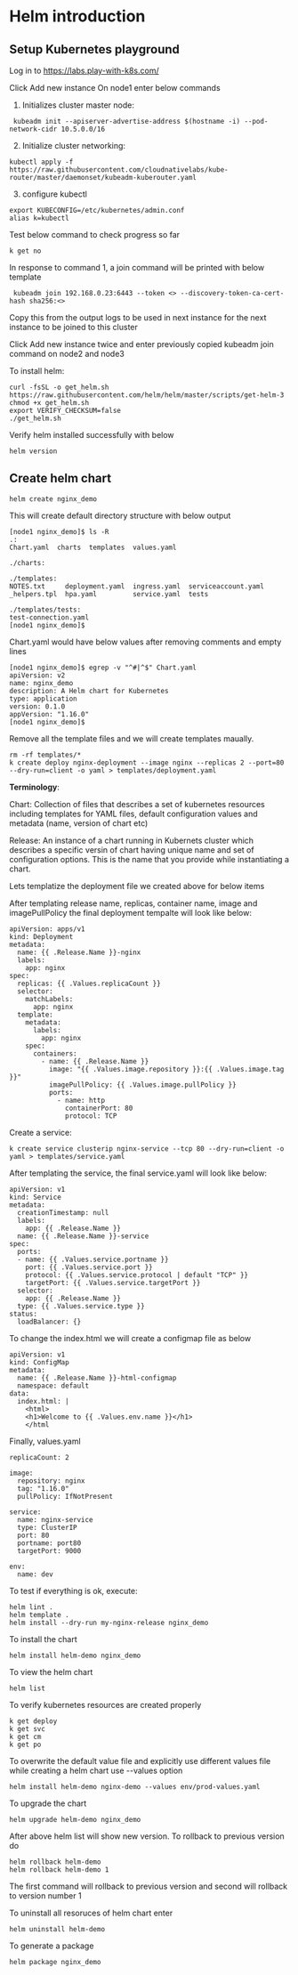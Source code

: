 # Helm introduction

## Setup Kubernetes playground

Log in to https://labs.play-with-k8s.com/

Click Add new instance
On node1 enter below commands
 1. Initializes cluster master node:
``` 
 kubeadm init --apiserver-advertise-address $(hostname -i) --pod-network-cidr 10.5.0.0/16
```
 2. Initialize cluster networking:

``` 
kubectl apply -f https://raw.githubusercontent.com/cloudnativelabs/kube-router/master/daemonset/kubeadm-kuberouter.yaml
```

 3. configure kubectl
```
export KUBECONFIG=/etc/kubernetes/admin.conf
alias k=kubectl
```
Test below command to check progress so far
```
k get no
```
In response to command 1, a join command will be printed with below template
```
 kubeadm join 192.168.0.23:6443 --token <> --discovery-token-ca-cert-hash sha256:<>
```
Copy this from the output logs to be used in next instance for the next instance to be joined to this cluster

Click Add new instance twice and enter previously copied kubeadm join command on node2 and node3

To install helm:

```
curl -fsSL -o get_helm.sh https://raw.githubusercontent.com/helm/helm/master/scripts/get-helm-3
chmod +x get_helm.sh
export VERIFY_CHECKSUM=false
./get_helm.sh
```

Verify helm installed successfully with below
```
helm version
```

## Create helm chart

```
helm create nginx_demo
```

This will create default directory structure with below output

```
[node1 nginx_demo]$ ls -R
.:
Chart.yaml  charts  templates  values.yaml

./charts:

./templates:
NOTES.txt     deployment.yaml  ingress.yaml  serviceaccount.yaml
_helpers.tpl  hpa.yaml         service.yaml  tests

./templates/tests:
test-connection.yaml
[node1 nginx_demo]$ 
```

Chart.yaml would have below values after removing comments and empty lines
```
[node1 nginx_demo]$ egrep -v "^#|^$" Chart.yaml 
apiVersion: v2
name: nginx_demo
description: A Helm chart for Kubernetes
type: application
version: 0.1.0
appVersion: "1.16.0"
[node1 nginx_demo]$ 
```

Remove all the template files and we will create templates maually.

```
rm -rf templates/*
k create deploy nginx-deployment --image nginx --replicas 2 --port=80 --dry-run=client -o yaml > templates/deployment.yaml
```

**Terminology**:

Chart: Collection of files that describes a set of kubernetes resources including templates for YAML files, default configuration values and metadata (name, version of chart etc)

Release: An instance of a chart running in Kubernets cluster which describes a specific versin of chart having unique name and set of configuration options. This is the name that you provide while instantiating a chart.

Lets templatize the deployment file we created above for below items

After templating release name, replicas, container name, image and imagePullPolicy the final deployment tempalte will look like below:

```
apiVersion: apps/v1
kind: Deployment
metadata:
  name: {{ .Release.Name }}-nginx
  labels:
    app: nginx
spec:
  replicas: {{ .Values.replicaCount }}
  selector:
    matchLabels:
      app: nginx
  template:
    metadata:
      labels:
        app: nginx
    spec:
      containers:
        - name: {{ .Release.Name }}
          image: "{{ .Values.image.repository }}:{{ .Values.image.tag }}"
          imagePullPolicy: {{ .Values.image.pullPolicy }}
          ports:
            - name: http
              containerPort: 80
              protocol: TCP
```

Create a service:

```
k create service clusterip nginx-service --tcp 80 --dry-run=client -o yaml > templates/service.yaml
```

After templating the service, the final service.yaml will look like below:

```
apiVersion: v1
kind: Service
metadata:
  creationTimestamp: null
  labels:
    app: {{ .Release.Name }}
  name: {{ .Release.Name }}-service
spec:
  ports:
  - name: {{ .Values.service.portname }}
    port: {{ .Values.service.port }}
    protocol: {{ .Values.service.protocol | default "TCP" }}
    targetPort: {{ .Values.service.targetPort }}
  selector:
    app: {{ .Release.Name }}
  type: {{ .Values.service.type }}
status:
  loadBalancer: {}
```

To change the index.html we will create a configmap file as below
```
apiVersion: v1
kind: ConfigMap
metadata:
  name: {{ .Release.Name }}-html-configmap
  namespace: default
data:
  index.html: |
    <html>
    <h1>Welcome to {{ .Values.env.name }}</h1>
    </html
```

Finally, values.yaml

```
replicaCount: 2

image:
  repository: nginx
  tag: "1.16.0"
  pullPolicy: IfNotPresent

service:
  name: nginx-service
  type: ClusterIP
  port: 80
  portname: port80
  targetPort: 9000

env:
  name: dev
```

To test if everything is ok, execute:

```
helm lint .
helm template .
helm install --dry-run my-nginx-release nginx_demo
```

To install the chart

```
helm install helm-demo nginx_demo
```

To view the helm chart
```
helm list
```

To verify kubernetes resources are created properly
```
k get deploy
k get svc
k get cm
k get po
```

To overwrite the default value file and explicitly use different values file while creating a helm chart use --values option

```
helm install helm-demo nginx-demo --values env/prod-values.yaml
```

To upgrade the chart
```
helm upgrade helm-demo nginx_demo
```

After above helm list will show new version. To rollback to previous version do
```
helm rollback helm-demo
helm rollback helm-demo 1
```

The first command will rollback to previous version and second will rollback to version number 1


To uninstall all resoruces of helm chart enter
```
helm uninstall helm-demo
```

To generate a package
```
helm package nginx_demo
```